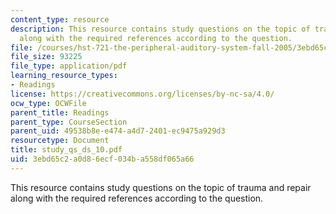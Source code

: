 ```yaml
---
content_type: resource
description: This resource contains study questions on the topic of trauma and repair
  along with the required references according to the question.
file: /courses/hst-721-the-peripheral-auditory-system-fall-2005/3ebd65c2a0d86ecf034ba558df065a66_study_qs_ds_10.pdf
file_size: 93225
file_type: application/pdf
learning_resource_types:
- Readings
license: https://creativecommons.org/licenses/by-nc-sa/4.0/
ocw_type: OCWFile
parent_title: Readings
parent_type: CourseSection
parent_uid: 49538b8e-e474-a4d7-2401-ec9475a929d3
resourcetype: Document
title: study_qs_ds_10.pdf
uid: 3ebd65c2-a0d8-6ecf-034b-a558df065a66
---
```

This resource contains study questions on the topic of trauma and repair along with the required references according to the question.